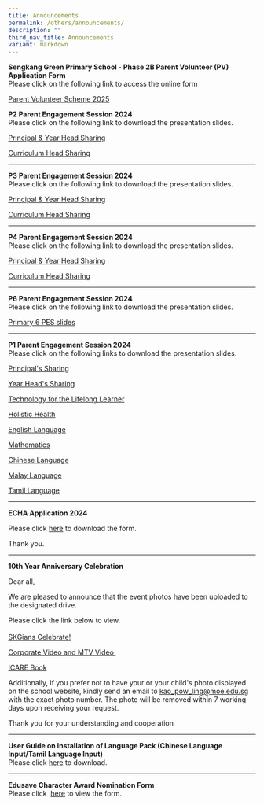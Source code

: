 ```yaml
---
title: Announcements
permalink: /others/announcements/
description: ""
third_nav_title: Announcements
variant: markdown
---
```

<p></p>
<p><strong>Sengkang Green Primary School -   Phase 2B Parent Volunteer (PV) Application Form<br></strong>Please click on
the following link to access the online form</p>
<p><a href="https://form.gov.sg/66e2524e7674675e1a7b667a" rel="noopener noreferrer nofollow" target="_blank">Parent Volunteer Scheme 2025</a>
</p><p></p>
<p><strong>P2 Parent Engagement Session 2024<br></strong>Please click on
the following link to download the presentation slides.</p>
<p><a href="/files/2024_PES/2024_P2_PES_Principal.pdf" rel="noopener noreferrer nofollow" target="_blank">Principal &amp; Year Head Sharing</a>
</p>
<p><a href="/files/2024_PES/p2_pes_2024_acad_heads_sharing.pdf" rel="noopener noreferrer nofollow" target="_blank">Curriculum Head Sharing</a>
</p>
<hr>
<p></p>
<p><strong>P3 Parent Engagement Session 2024<br></strong>Please click on
the following link to download the presentation slides.</p>
<p><a href="/files/2024_PES/2024_P3_PES_Principal.pdf" rel="noopener noreferrer nofollow" target="_blank">Principal &amp; Year Head Sharing</a>
</p>
<p><a href="/files/2024_PES/P3_PES_2024_Acad_Heads_Sharing.pdf" rel="noopener noreferrer nofollow" target="_blank">Curriculum Head Sharing</a>
</p>
<hr>
<p></p>
<p><strong>P4 Parent Engagement Session 2024<br></strong>Please click on
the following link to download the presentation slides.</p>
<p><a href="/files/2024_PES/2024_P4_PES_Principal.pdf" rel="noopener noreferrer nofollow" target="_blank">Principal &amp; Year Head Sharing</a>
</p>
<p><a href="/files/2024_PES/P4_PES_2024_Acad_Heads_Sharing.pdf" rel="noopener noreferrer nofollow" target="_blank">Curriculum Head Sharing</a>
</p>
<hr>
<p><strong>P6 Parent Engagement Session 2024<br></strong>Please click on
the following link to download the presentation slides.</p>
<p><a href="/files/Primary_6_PES.pdf" rel="noopener noreferrer nofollow" target="_blank">Primary 6 PES slides</a>
</p>
<hr>
<p><strong>P1 Parent Engagement Session 2024<br></strong>Please click on the following
links to download the presentation slides.</p>
<p><a href="/files/Principal_Sharing.pdf" rel="noopener noreferrer nofollow" target="_blank">Principal's Sharing</a>
</p>
<p><a href="/files/Year_Head_Sharing.pdf" rel="noopener noreferrer nofollow" target="_blank">Year Head's Sharing</a>
</p>
<p><a href="/files/Technology_for_Learning.pdf" rel="noopener noreferrer nofollow" target="_blank">Technology for the Lifelong Learner</a>
</p>
<p><a href="/files/Holistic_Health.pdf" rel="noopener noreferrer nofollow" target="_blank">Holistic Health</a>
</p>
<p><a href="/files/English_Language.pdf" rel="noopener noreferrer nofollow" target="_blank">English Language</a>
</p>
<p><a href="/files/Mathematics_2024.pdf" rel="noopener noreferrer nofollow" target="_blank">Mathematics</a>
</p>
<p><a href="/files/Chinese_Language.pdf" rel="noopener noreferrer nofollow" target="_blank">Chinese Language</a>
</p>
<p><a href="/files/Malay_Language.pdf" rel="noopener noreferrer nofollow" target="_blank">Malay Language</a>
</p>
<p><a href="/files/Tamil_Language.pdf" rel="noopener noreferrer nofollow" target="_blank">Tamil Language</a>
</p>
<hr>
<p><strong>ECHA Application 2024</strong>
</p>
<p>Please click <a href="https://docs.google.com/document/d/1hz1IhJCLECUDAyEUmUG0NGEq29Wy1eOl/edit?usp=drive_link&amp;ouid=109524831007664083125&amp;rtpof=true&amp;sd=true" rel="noopener" target="_blank">here</a> to
download the form.</p>
<p>Thank you.</p>
<hr>
<p><strong>10th Year Anniversary Celebration</strong>
</p>
<p>Dear all,</p>
<p>We are pleased to announce that the event photos have been uploaded to
the designated drive.&nbsp;</p>
<p>Please click the link below to view.
<br>
<br><a href="https://drive.google.com/drive/folders/1s2eae6oBfmkk-Y4OBZM-vFcOTuWjbXOH?usp=sharing" rel="noopener" target="_blank">SKGians Celebrate!</a>
</p>
<p><a href="/others/announcements/10thyearanniversarycelebration/" rel="noopener noreferrer nofollow" target="_blank">Corporate Video and MTV Video&nbsp;</a>
</p>
<p><a href="https://drive.google.com/drive/folders/1--zrSWJ7DkQG_FIZfQXhHaGRM0Sp7tLz" rel="noopener" target="_blank">ICARE Book</a>
</p>
<p>Additionally, if you prefer not to have your or your child's photo displayed
on the school website, kindly send an email to <a href="mailto:kao_pow_ling@moe.edu.sg" rel="noopener noreferrer nofollow" target="">kao_pow_ling@moe.edu.sg</a> with the
exact photo number. The photo will be removed within 7 working days upon
receiving your request.</p>
<p>Thank you for your understanding and cooperation</p>
<hr>
<p><strong>User Guide on Installation of Language Pack (Chinese Language Input/Tamil Language Input)<br></strong>Please
click&nbsp;<a href="/files/User%20Guide%20to%20install%20language%20in%20Win%2010.pdf" rel="noopener" target="_blank">here</a>&nbsp;to
download.</p>
<hr>
<p><strong>Edusave Character Award Nomination Form<br></strong>Please click&nbsp;
<a href="/files/ECHA%20NOMINATION%20FORM%202020.pdf" rel="noopener" target="_blank">here</a>&nbsp;to view the form.<strong><br></strong>
</p>